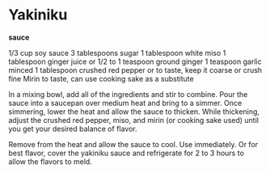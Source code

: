 # Yakiniku



**sauce**

1/3 cup soy sauce
3 tablespoons sugar
1 tablespoon white miso
1 tablespoon ginger juice or 1/2 to 1 teaspoon ground ginger
1 teaspoon garlic minced
1 tablespoon crushed red pepper or to taste, keep it coarse or crush fine
Mirin to taste, can use cooking sake as a substitute

In a mixing bowl, add all of the ingredients and stir to combine.
Pour the sauce into a saucepan over medium heat and bring to a simmer. Once simmering, lower the heat and allow the sauce to thicken. While thickening, adjust the crushed red pepper, miso, and mirin (or cooking sake used) until you get your desired balance of flavor. 

Remove from the heat and allow the sauce to cool. Use immediately. Or for best flavor, cover the yakiniku sauce and refrigerate for 2 to 3 hours to allow the flavors to meld.
